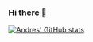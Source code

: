 ### Hi there 👋
[![Andres' GitHub stats](https://github-readme-stats.vercel.app/api?username=afarangurens&hide=prs)](https://github.com/afarangurens/github-readme-stats)
<!--
**afarangurens/afarangurens** is a ✨ _special_ ✨ repository because its `README.md` (this file) appears on your GitHub profile.


-->
